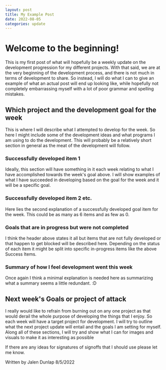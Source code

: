 ```yaml
---
layout: post
title: My Example Post  
date: 2022-08-05
categories: update
---
```


# Welcome to the beginning!

This is my first post of what will hopefully be a weekly update on the development progression for my different projects. With that said, we are at the very beginning of the development process, and there is not much in terms of development to share. So instead, I will do what I can to give an example of what an actual post will end up looking like, while hopefully not completely embarrassing myself with a lot of poor grammar and spelling mistakes.

## Which project and the development goal for the week

This is where I will describe what I attempted to develop for the week. So here I might include some of the development ideas and what programs I am using to do the development. This will probably be a relatively short section in general as the meat of the development will follow.

### Successfully developed item 1

Ideally, this section will have something in it each week relating to what I have accomplished towards the week's goal above. I will show examples of what I have succeeded in developing based on the goal for the week and it will be a specific goal.

### Successfully developed item 2 etc.

Here lies the second explanation of a successfully developed goal item for the week. This could be as many as 6 items and as few as 0.

### Goals that are in progress but were not completed

I think the header above states it all but items that are not fully developed or that happen to get blocked will be described here. Depending on the status of each item it might be split into specific in-progress items like the above Success Items.

### Summary of how I feel development went this week

Once again I think a minimal explanation is needed here as summarizing what a summary seems a little redundant. :D

## Next week's Goals or project of attack

I really would like to refrain from burning out on any one project as that would derail the whole purpose of developing the things that I enjoy. So each week will have a target project for development. I will try to outline what the next project update will entail and the goals I am setting for myself. Along all of these sections, I will try and show what I can for images and visuals to make it as interesting as possible

If there are any ideas for signatures of signoffs that I should use please let me know.

Written by Jalen Dunlap
8/5/2022


